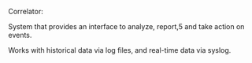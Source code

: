 Correlator:

System that provides an interface to analyze, report,5 and take action on events.

Works with historical data via log files, and real-time data via syslog.
